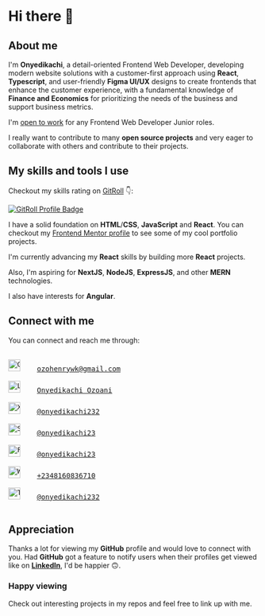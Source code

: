 # Hi there 👋

## About me

<!--
**OnyedikachiOzoani/OnyedikachiOzoani** is a ✨ _special_ ✨ repository because its `README.md` (this file) appears on your GitHub profile.

Here are some ideas to get you started:

- 🔭 I’m currently working on ...
- 🌱 I’m currently learning ...
- 👯 I’m looking to collaborate on ...
- 🤔 I’m looking for help with ...
- 💬 Ask me about ...
- 📫 How to reach me: ...
- 😄 Pronouns: ...
- ⚡ Fun fact: ...
-->

I'm **Onyedikachi**, a detail-oriented Frontend Web Developer, developing modern website solutions with a customer-first approach using **React**, **Typescript**, and user-friendly **Figma UI/UX** designs to create frontends that enhance the customer experience, with a fundamental knowledge of **Finance and Economics** for prioritizing the needs of the business and support business metrics.  

I'm [open to work](https://www.linkedin.com/in/onyedikachi23) for any Frontend Web Developer Junior roles.

I really want to contribute to many **open source projects** and very eager to collaborate with others and contribute to their projects.

## My skills and tools I use

Checkout my skills rating on [GitRoll](https://gitroll.io/profile/u8P8zSPiWPPVsp0RCEmPmzpE9RMA2) 👇:

<a href="https://gitroll.io/profile/u8P8zSPiWPPVsp0RCEmPmzpE9RMA2" target="_blank"><img src="https://gitroll.io/api/badges/profiles/v1/u8P8zSPiWPPVsp0RCEmPmzpE9RMA2" alt="GitRoll Profile Badge"/></a>

I have a solid foundation on **HTML**/**CSS**, **JavaScript** and **React**. You can checkout my [Frontend Mentor profile](https://www.frontendmentor.io/profile/onyedikachi23) to see some of my cool portfolio projects.  

I'm currently advancing my **React** skills by building more **React** projects.

Also, I'm aspiring for **NextJS**, **NodeJS**, **ExpressJS**, and other **MERN** technologies.  

I also have interests for **Angular**.

## Connect with me

You can connect and reach me through: 

<pre>

<a href="mailto:ozohenrywk@gmail.com" target="_blank"><img src="https://asset.brandfetch.io/id5o3EIREg/id6PVBBFQj.svg" alt="Gmail logo" width="24px" height="24px"/></a>    <a href="mailto:ozohenrywk@gmail.com" target="_blank">ozohenrywk@gmail.com</a>

<a href="https://www.linkedin.com/in/onyedikachi23/" target="_blank"><img src="https://asset.brandfetch.io/idJFz6sAsl/idO-lr4BCK.jpeg" alt="LinkedIn logo" width="24px" height="24px"/></a>    <a href="https://www.linkedin.com/in/onyedikachi23/" target="_blank">Onyedikachi Ozoani</a>

<a href="https://x.com/onyedikachi232" target="_blank"><img src="https://asset.brandfetch.io/idS5WhqBbM/idnz5G46Uq.jpeg" alt="X - Twitter logo" width="24px" height="24px"/></a>    <a href="https://x.com/onyedikachi232" target="_blank">@onyedikachi232</a>

<a href="https://stackoverflow.com/users/21363556/onyedikachi23" target="_blank"><img src="https://asset.brandfetch.io/ididrzcc2B/idge1taLhI.png" alt="Stack Overflow logo" width="24px" height="24px"/></a>    <a href="https://stackoverflow.com/users/21363556/onyedikachi23" target="_blank">@onyedikachi23</a>

<a href="https://www.frontendmentor.io/profile/onyedikachi23" target="_blank"><img src="https://asset.brandfetch.io/id-7PJzcYu/idDksQWGNy.jpeg" alt="Frontend Mentor logo" width="24px" height="24px"/></a>    <a href="https://www.frontendmentor.io/profile/onyedikachi23" target="_blank">@onyedikachi23</a>

<a href="https://wa.me/2348160836710" target="_blank"><img src="https://asset.brandfetch.io/id6Zq084G_/idc8kg0v_f.svg" alt="WhatsApp logo" width="24px" height="24px"/></a>    <a href="https://wa.me/2348160836710" target="_blank">+2348160836710</a>

<a href="https://t.me/onyedikachi232" target="_blank"><img src="https://asset.brandfetch.io/id68S6e-Gp/id4intND9w.svg" alt="Telegram logo" width="24px" height="24px"/></a>    <a href="https://t.me/onyedikachi232" target="_blank">@onyedikachi232</a>

</pre> 

## Appreciation

Thanks a lot for viewing my **GitHub** profile and would love to connect with you. Had **GitHub** got a feature to notify users when their profiles get viewed like on [**LinkedIn**](https://www.linkedin.com/in/onyedikachi23), I'd be happier 🙃.

### Happy viewing 

Check out interesting projects in my repos and feel free to link up with me.
